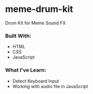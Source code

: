 # meme-drum-kit
Drum Kit for Meme Sound FX

### Built With:
* HTML
* CSS
* JavaScript

### What I've Learn:
* Detect Keyboard Input
* Working with audio file in JavaScript

